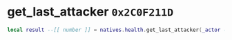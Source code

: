 # get_last_attacker `0x2C0F211D`

```lua
local result --[[ number ]] = natives.health.get_last_attacker(_actor --[[ number ]])
```